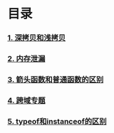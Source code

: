 # 目录

### [1. 深拷贝和浅拷贝](./1)  
### [2. 内存泄漏](./2)  
### [3. 箭头函数和普通函数的区别](./3)   
### [4. 跨域专题](./4)   
### [5. typeof和instanceof的区别](./5)   
